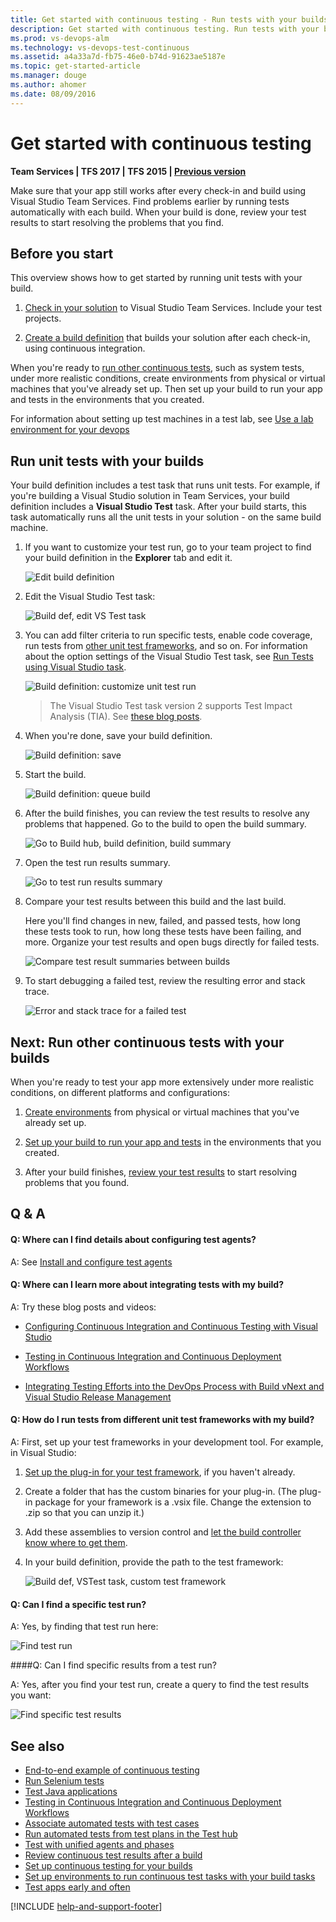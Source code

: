 ```yaml
---
title: Get started with continuous testing - Run tests with your builds - Visual Studio Team Services
description: Get started with continuous testing. Run tests with your builds for continuous integration 
ms.prod: vs-devops-alm
ms.technology: vs-devops-test-continuous
ms.assetid: a4a33a7d-fb75-46e0-b74d-91623ae5187e
ms.topic: get-started-article
ms.manager: douge
ms.author: ahomer
ms.date: 08/09/2016
---
```


# Get started with continuous testing

**Team Services | TFS 2017 | TFS 2015 | [Previous version](https://msdn.microsoft.com/library/ee702477%28v=vs.120%29.aspx)**  

Make sure that your app still works after every 
check-in and build using Visual Studio Team Services. 
Find problems earlier by running tests 
automatically with each build. When your build is 
done, review your test results to start resolving 
the problems that you find.

<a name="beforestart"></a>
##  Before you start

This overview shows how to get started by running 
unit tests with your build. 

1. [Check in your solution](../../../tfvc/overview.md) 
   to Visual Studio Team Services. Include your test projects.

1. [Create a build definition](../../../build/overview.md) 
   that builds your solution after each check-in, 
   using continuous integration.

When you're ready to 
[run other continuous tests](#RunOtherTests), such as 
system tests, under more realistic conditions, 
create environments from physical or virtual 
machines that you've already set up. Then set up 
your build to run your app and tests in the 
environments that you created.

For information about setting up test machines in a test lab, see [Use a lab environment for your devops](https://www.visualstudio.com/docs/test/lab-management/using-a-lab-environment-for-your-application-lifecycle)

<a name="runtests"></a>
## Run unit tests with your builds

Your build definition includes a test task that runs unit tests. 
For example, if you're building a Visual Studio solution in Team Services,
your build definition includes a **Visual Studio Test** task. After your 
build starts, this task automatically runs all the unit tests in your 
solution - on the same build machine. 

1. If you want to customize your test run, go to your team project 
   to find your build definition in the **Explorer** tab and edit it.

   ![Edit build definition](_img/getting-started-with-continuous-testing/IC816318.png)

1. Edit the Visual Studio Test task:

   ![Build def, edit VS Test task](_img/getting-started-with-continuous-testing/IC816547.png)

1. You can add filter criteria to run specific tests, enable code coverage, 
   run tests from [other unit test frameworks](#OtherUTFrameworks), and so on.
   For information about the option settings of the Visual Studio Test task, see
   [Run Tests using Visual Studio task](https://github.com/Microsoft/vsts-tasks/blob/master/Tasks/VsTest/README.md).

   ![Build definition: customize unit test run](_img/getting-started-with-continuous-testing/edit-unit-test-task.png)

   > The Visual Studio Test task version 2 supports Test Impact Analysis (TIA). See [these blog posts](https://blogs.msdn.microsoft.com/visualstudioalm/tag/tia/).

1. When you're done, save your build definition.

   ![Build definition: save](_img/getting-started-with-continuous-testing/IC816336.png)

1. Start the build.

   ![Build definition: queue build](_img/getting-started-with-continuous-testing/IC816335.png) 

1. After the build finishes, you can review the test results to resolve any problems that happened. Go to the build to open the build summary.

   ![Go to Build hub, build definition, build summary](_img/getting-started-with-continuous-testing/IC816773.png)

1. Open the test run results summary.

   ![Go to test run results summary](_img/getting-started-with-continuous-testing/IC816774.png)

1. Compare your test results between this build and the last build.

   Here you'll find changes in new, failed, and passed tests, 
   how long these tests took to run, how long these tests have been failing, and more.
   Organize your test results and open bugs directly for failed tests.

   ![Compare test result summaries between builds](_img/getting-started-with-continuous-testing/build-summary-test-result-metrics.png)

1. To start debugging a failed test, review the resulting error and stack trace.

   ![Error and stack trace for a failed test](_img/getting-started-with-continuous-testing/build-error-message.png)
 
<a name="RunOtherTests"></a>
## Next: Run other continuous tests with your builds

When you're ready to test your app more extensively under more realistic conditions, on different platforms and configurations:

1. [Create environments](../set-up-continuous-test-environments-builds.md)
   from physical or virtual machines that you've 
   already set up.

1. [Set up your build to run your app and tests](../set-up-continuous-testing-builds.md)
   in the environments that you created.

1. After your build finishes, 
   [review your test results](review-continuous-test-results-after-build.md) 
   to start resolving problems that you found.

## Q & A

<!-- BEGINSECTION class="m-qanda" -->

#### Q: Where can I find details about configuring test agents?

A: See [Install and configure test agents](https://docs.microsoft.com/visualstudio/test/lab-management/install-configure-test-agents)

#### Q: Where can I learn more about integrating tests with my build?

A: Try these blog posts and videos:

* [Configuring Continuous Integration and Continuous Testing with Visual Studio](http://blogs.msdn.com/b/visualstudioalm/archive/2015/07/17/video-configuring-continuous-integration-and-continuous-testing-with-visual-studio-2015.aspx)

* [Testing in Continuous Integration and Continuous Deployment Workflows](http://blogs.msdn.com/b/visualstudioalm/archive/2015/05/29/testing-in-continuous-integration-and-continuous-deployment-workflows.aspx)

* [Integrating Testing Efforts into the DevOps Process with Build vNext and Visual Studio Release Management](https://channel9.msdn.com/Series/ConnectOn-Demand/234)

<a name="OtherUTFrameworks"></a>
#### Q: How do I run tests from different unit test frameworks with my build?

A: First, set up your test frameworks in your development tool. For example, in Visual Studio:

1. [Set up the plug-in for your test framework](https://docs.microsoft.com/visualstudio/test/getting-started-with-unit-testing#frameworks), if you haven't already.

1. Create a folder that has the custom binaries for your plug-in. (The plug-in package for your framework is a .vsix file. Change the extension to .zip so that you can unzip it.)

1. Add these assemblies to version control and [let the build controller know where to get them](../../../build/overview.md).

1. In your build definition, provide the path to the test framework:

   ![Build def, VSTest task, custom test framework](_img/getting-started-with-continuous-testing/IC816555.png)

#### Q: Can I find a specific test run?

A: Yes, by finding that test run here:

![Find test run](_img/getting-started-with-continuous-testing/IC816778.png)

####Q: Can I find specific results from a test run?

A: Yes, after you find your test run, create a query to find the test results you want:

![Find specific test results](_img/getting-started-with-continuous-testing/IC816776.png)

<!-- ENDSECTION -->

## See also

* [End-to-end example of continuous testing](../example-continuous-testing.md)
* [Run Selenium tests](continuous-test-selenium.md)
* [Test Java applications](continuous-test-java.md)
* [Testing in Continuous Integration and Continuous Deployment Workflows](https://blogs.msdn.microsoft.com/visualstudioalm/2015/05/29/testing-in-continuous-integration-and-continuous-deployment-workflows/)
* [Associate automated tests with test cases](../associate-automated-test-with-test-case.md)
* [Run automated tests from test plans in the Test hub](../run-automated-tests-from-test-hub.md)
* [Test with unified agents and phases](../test-with-unified-agent-and-phases.md)
* [Review continuous test results after a build](review-continuous-test-results-after-build.md)
* [Set up continuous testing for your builds](../set-up-continuous-testing-builds.md)
* [Set up environments to run continuous test tasks with your build tasks](../set-up-continuous-test-environments-builds.md)
* [Test apps early and often](../../index.md) 

[!INCLUDE [help-and-support-footer](../../_shared/help-and-support-footer.md)] 
